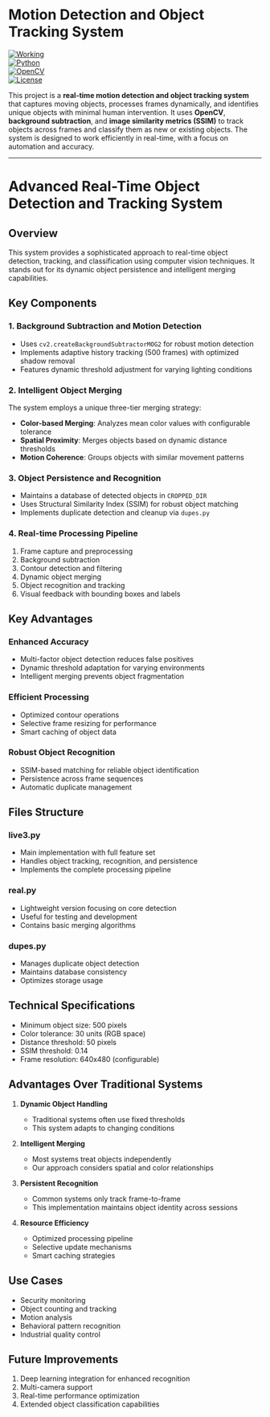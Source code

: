 # **Motion Detection and Object Tracking System**

[![Working](https://img.shields.io/badge/Status-Working-brightgreen)](https://github.com/your-repository)  
[![Python](https://img.shields.io/badge/Python-3.8%2B-blue)](https://www.python.org/downloads/)  
[![OpenCV](https://img.shields.io/badge/OpenCV-4.5%2B-yellowgreen)](https://opencv.org/)  
[![License](https://img.shields.io/badge/License-MIT-lightgrey)](LICENSE)

This project is a **real-time motion detection and object tracking system** that captures moving objects, processes frames dynamically, and identifies unique objects with minimal human intervention. It uses **OpenCV**, **background subtraction**, and **image similarity metrics (SSIM)** to track objects across frames and classify them as new or existing objects. The system is designed to work efficiently in real-time, with a focus on automation and accuracy.

---
# Advanced Real-Time Object Detection and Tracking System

## Overview
This system provides a sophisticated approach to real-time object detection, tracking, and classification using computer vision techniques. It stands out for its dynamic object persistence and intelligent merging capabilities.

## Key Components

### 1. Background Subtraction and Motion Detection
- Uses `cv2.createBackgroundSubtractorMOG2` for robust motion detection
- Implements adaptive history tracking (500 frames) with optimized shadow removal
- Features dynamic threshold adjustment for varying lighting conditions

### 2. Intelligent Object Merging
The system employs a unique three-tier merging strategy:
- **Color-based Merging**: Analyzes mean color values with configurable tolerance
- **Spatial Proximity**: Merges objects based on dynamic distance thresholds
- **Motion Coherence**: Groups objects with similar movement patterns

### 3. Object Persistence and Recognition
- Maintains a database of detected objects in `CROPPED_DIR`
- Uses Structural Similarity Index (SSIM) for robust object matching
- Implements duplicate detection and cleanup via `dupes.py`

### 4. Real-time Processing Pipeline
1. Frame capture and preprocessing
2. Background subtraction
3. Contour detection and filtering
4. Dynamic object merging
5. Object recognition and tracking
6. Visual feedback with bounding boxes and labels

## Key Advantages

### Enhanced Accuracy
- Multi-factor object detection reduces false positives
- Dynamic threshold adaptation for varying environments
- Intelligent merging prevents object fragmentation

### Efficient Processing
- Optimized contour operations
- Selective frame resizing for performance
- Smart caching of object data

### Robust Object Recognition
- SSIM-based matching for reliable object identification
- Persistence across frame sequences
- Automatic duplicate management

## Files Structure

### live3.py
- Main implementation with full feature set
- Handles object tracking, recognition, and persistence
- Implements the complete processing pipeline

### real.py
- Lightweight version focusing on core detection
- Useful for testing and development
- Contains basic merging algorithms

### dupes.py
- Manages duplicate object detection
- Maintains database consistency
- Optimizes storage usage

## Technical Specifications
- Minimum object size: 500 pixels
- Color tolerance: 30 units (RGB space)
- Distance threshold: 50 pixels
- SSIM threshold: 0.14
- Frame resolution: 640x480 (configurable)

## Advantages Over Traditional Systems
1. **Dynamic Object Handling**
   - Traditional systems often use fixed thresholds
   - This system adapts to changing conditions

2. **Intelligent Merging**
   - Most systems treat objects independently
   - Our approach considers spatial and color relationships

3. **Persistent Recognition**
   - Common systems only track frame-to-frame
   - This implementation maintains object identity across sessions

4. **Resource Efficiency**
   - Optimized processing pipeline
   - Selective update mechanisms
   - Smart caching strategies

## Use Cases
- Security monitoring
- Object counting and tracking
- Motion analysis
- Behavioral pattern recognition
- Industrial quality control

## Future Improvements
1. Deep learning integration for enhanced recognition
2. Multi-camera support
3. Real-time performance optimization
4. Extended object classification capabilities

